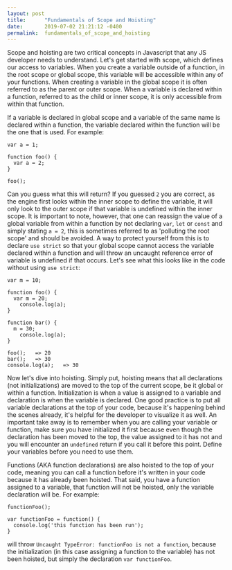 ```yaml
---
layout: post
title:      "Fundamentals of Scope and Hoisting"
date:       2019-07-02 21:21:12 -0400
permalink:  fundamentals_of_scope_and_hoisting
---
```



Scope and hoisting are two critical concepts in Javascript that any JS developer needs to understand. Let's get started with scope, which defines our access to variables. When you create a variable outside of a function, in the root scope or global scope, this variable will be accessible within any of your functions. When creating a variable in the global scope it is often referred to as the parent or outer scope. When a variable is declared within a function, referred to as the child or inner scope, it is only accessible from within that function. 

If a variable is declared in global scope and a variable of the same name is declared within a function, the variable declared within the function will be the one that is used. For example:

```
var a = 1;

function foo() {
  var a = 2;
}

foo();
```

Can you guess what this will return? If you guessed `2` you are correct, as the engine first looks within the inner scope to define the variable, it will only look to the outer scope if that variable is undefined within the inner scope. It is important to note, however, that one can reassign the value of a global variable from within a function by not declaring `var`, `let` or `const` and simply stating `a = 2`, this is sometimes referred to as 'polluting the root scope' and should be avoided. A way to protect yourself from this is to declare `use strict` so that your global scope cannot access the variable declared within a function and will throw an uncaught reference error of variable is undefined if that occurs. Let's see what this looks like in the code without using `use strict`:

```
var m = 10;

function foo() {
  var m = 20;
	console.log(a);
}

function bar() {
  m = 30;
	console.log(a);
}

foo();   => 20
bar();   => 30
console.log(a);   => 30
```

Now let's dive into hoisting. Simply put, hoisting means that all declarations (not initializations) are moved to the top of the current scope, be it global or within a function. Initialization is when a value is assigned to a variable and declaration is when the variable is declared. One good practice is to put all variable declarations at the top of your code, because it's happening behind the scenes already, it's helpful for the developer to visualize it as well. An important take away is to remember when you are calling your variable or function, make sure you have initialized it first because even though the declaration has been moved to the top, the value assigned to it has not and you will encounter an `undefined` return if you call it before this point. Define your variables before you need to use them.

Functions (AKA function declarations) are also hoisted to the top of your code, meaning you can call a function before it's written in your code because it has already been hoisted. That said, you have a function assigned to a variable, that function will not be hoisted, only the variable declaration will be. For example:

```
functionFoo();

var functionFoo = function() {
  console.log('this function has been run');  
}
```
will throw `Uncaught TypeError: functionFoo is not a function`, because the initialization (in this case assigning a function to the variable) has not been hoisted, but simply the declaration `var functionFoo`. 

